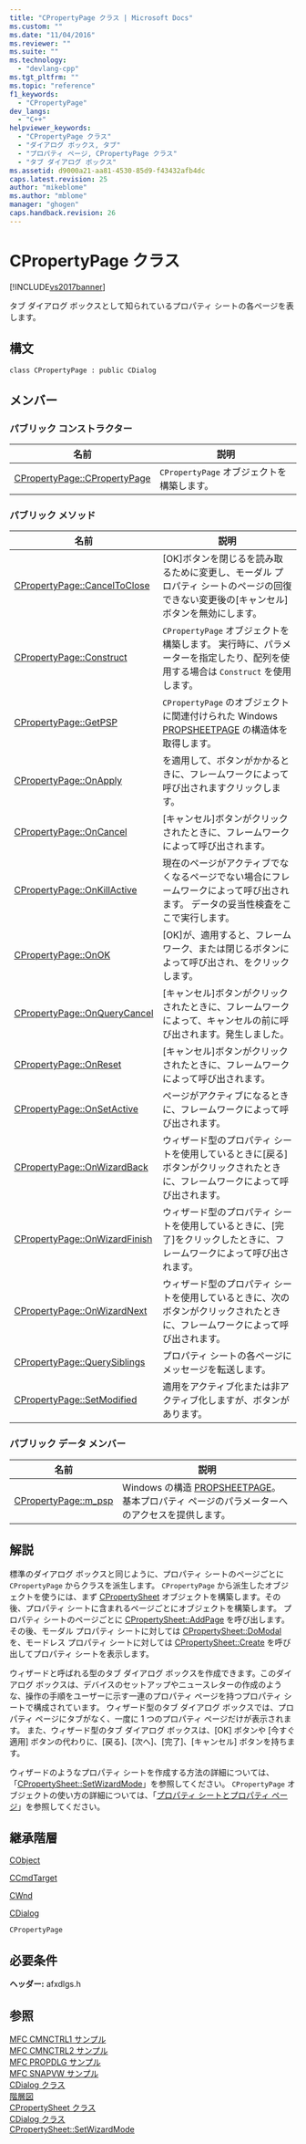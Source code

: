 ```yaml
---
title: "CPropertyPage クラス | Microsoft Docs"
ms.custom: ""
ms.date: "11/04/2016"
ms.reviewer: ""
ms.suite: ""
ms.technology: 
  - "devlang-cpp"
ms.tgt_pltfrm: ""
ms.topic: "reference"
f1_keywords: 
  - "CPropertyPage"
dev_langs: 
  - "C++"
helpviewer_keywords: 
  - "CPropertyPage クラス"
  - "ダイアログ ボックス, タブ"
  - "プロパティ ページ, CPropertyPage クラス"
  - "タブ ダイアログ ボックス"
ms.assetid: d9000a21-aa81-4530-85d9-f43432afb4dc
caps.latest.revision: 25
author: "mikeblome"
ms.author: "mblome"
manager: "ghogen"
caps.handback.revision: 26
---
```

# CPropertyPage クラス
[!INCLUDE[vs2017banner](../../assembler/inline/includes/vs2017banner.md)]

タブ ダイアログ ボックスとして知られているプロパティ シートの各ページを表します。  
  
## 構文  
  
```  
class CPropertyPage : public CDialog  
```  
  
## メンバー  
  
### パブリック コンストラクター  
  
|名前|説明|  
|--------|--------|  
|[CPropertyPage::CPropertyPage](../Topic/CPropertyPage::CPropertyPage.md)|`CPropertyPage` オブジェクトを構築します。|  
  
### パブリック メソッド  
  
|名前|説明|  
|--------|--------|  
|[CPropertyPage::CancelToClose](../Topic/CPropertyPage::CancelToClose.md)|\[OK\]ボタンを閉じるを読み取るために変更し、モーダル プロパティ シートのページの回復できない変更後の\[キャンセル\]ボタンを無効にします。|  
|[CPropertyPage::Construct](../Topic/CPropertyPage::Construct.md)|`CPropertyPage` オブジェクトを構築します。  実行時に、パラメーターを指定したり、配列を使用する場合は `Construct` を使用します。|  
|[CPropertyPage::GetPSP](../Topic/CPropertyPage::GetPSP.md)|`CPropertyPage` のオブジェクトに関連付けられた Windows [PROPSHEETPAGE](http://msdn.microsoft.com/library/windows/desktop/bb774548) の構造体を取得します。|  
|[CPropertyPage::OnApply](../Topic/CPropertyPage::OnApply.md)|を適用して、ボタンがかかるときに、フレームワークによって呼び出されますクリックします。|  
|[CPropertyPage::OnCancel](../Topic/CPropertyPage::OnCancel.md)|\[キャンセル\]ボタンがクリックされたときに、フレームワークによって呼び出されます。|  
|[CPropertyPage::OnKillActive](../Topic/CPropertyPage::OnKillActive.md)|現在のページがアクティブでなくなるページでない場合にフレームワークによって呼び出されます。  データの妥当性検査をここで実行します。|  
|[CPropertyPage::OnOK](../Topic/CPropertyPage::OnOK.md)|\[OK\]が、適用すると、フレームワーク、または閉じるボタンによって呼び出され、をクリックします。|  
|[CPropertyPage::OnQueryCancel](../Topic/CPropertyPage::OnQueryCancel.md)|\[キャンセル\]ボタンがクリックされたときに、フレームワークによって、キャンセルの前に呼び出されます。発生しました。|  
|[CPropertyPage::OnReset](../Topic/CPropertyPage::OnReset.md)|\[キャンセル\]ボタンがクリックされたときに、フレームワークによって呼び出されます。|  
|[CPropertyPage::OnSetActive](../Topic/CPropertyPage::OnSetActive.md)|ページがアクティブになるときに、フレームワークによって呼び出されます。|  
|[CPropertyPage::OnWizardBack](../Topic/CPropertyPage::OnWizardBack.md)|ウィザード型のプロパティ シートを使用しているときに\[戻る\]ボタンがクリックされたときに、フレームワークによって呼び出されます。|  
|[CPropertyPage::OnWizardFinish](../Topic/CPropertyPage::OnWizardFinish.md)|ウィザード型のプロパティ シートを使用しているときに、\[完了\]をクリックしたときに、フレームワークによって呼び出されます。|  
|[CPropertyPage::OnWizardNext](../Topic/CPropertyPage::OnWizardNext.md)|ウィザード型のプロパティ シートを使用しているときに、次のボタンがクリックされたときに、フレームワークによって呼び出されます。|  
|[CPropertyPage::QuerySiblings](../Topic/CPropertyPage::QuerySiblings.md)|プロパティ シートの各ページにメッセージを転送します。|  
|[CPropertyPage::SetModified](../Topic/CPropertyPage::SetModified.md)|適用をアクティブ化または非アクティブ化しますが、ボタンがあります。|  
  
### パブリック データ メンバー  
  
|名前|説明|  
|--------|--------|  
|[CPropertyPage::m\_psp](../Topic/CPropertyPage::m_psp.md)|Windows の構造 [PROPSHEETPAGE](http://msdn.microsoft.com/library/windows/desktop/bb774548)。  基本プロパティ ページのパラメーターへのアクセスを提供します。|  
  
## 解説  
 標準のダイアログ ボックスと同じように、プロパティ シートのページごとに `CPropertyPage` からクラスを派生します。  `CPropertyPage` から派生したオブジェクトを使うには、まず [CPropertySheet](../../mfc/reference/cpropertysheet-class.md) オブジェクトを構築します。その後、プロパティ シートに含まれるページごとにオブジェクトを構築します。  プロパティ シートのページごとに [CPropertySheet::AddPage](../Topic/CPropertySheet::AddPage.md) を呼び出します。その後、モーダル プロパティ シートに対しては [CPropertySheet::DoModal](../Topic/CPropertySheet::DoModal.md) を、モードレス プロパティ シートに対しては [CPropertySheet::Create](../Topic/CPropertySheet::Create.md) を呼び出してプロパティ シートを表示します。  
  
 ウィザードと呼ばれる型のタブ ダイアログ ボックスを作成できます。このダイアログ ボックスは、デバイスのセットアップやニュースレターの作成のような、操作の手順をユーザーに示す一連のプロパティ ページを持つプロパティ シートで構成されています。  ウィザード型のタブ ダイアログ ボックスでは、プロパティ ページにタブがなく、一度に 1 つのプロパティ ページだけが表示されます。  また、ウィザード型のタブ ダイアログ ボックスは、\[OK\] ボタンや \[今すぐ適用\] ボタンの代わりに、\[戻る\]、\[次へ\]、\[完了\]、\[キャンセル\] ボタンを持ちます。  
  
 ウィザードのようなプロパティ シートを作成する方法の詳細については、「[CPropertySheet::SetWizardMode](../Topic/CPropertySheet::SetWizardMode.md)」を参照してください。  `CPropertyPage` オブジェクトの使い方の詳細については、「[プロパティ シートとプロパティ ページ](../../mfc/property-sheets-and-property-pages-in-mfc.md)」を参照してください。  
  
## 継承階層  
 [CObject](../Topic/CObject%20Class.md)  
  
 [CCmdTarget](../Topic/CCmdTarget%20Class.md)  
  
 [CWnd](../Topic/CWnd%20Class.md)  
  
 [CDialog](../../mfc/reference/cdialog-class.md)  
  
 `CPropertyPage`  
  
## 必要条件  
 **ヘッダー:** afxdlgs.h  
  
## 参照  
 [MFC CMNCTRL1 サンプル](../../top/visual-cpp-samples.md)   
 [MFC CMNCTRL2 サンプル](../../top/visual-cpp-samples.md)   
 [MFC PROPDLG サンプル](../../top/visual-cpp-samples.md)   
 [MFC SNAPVW サンプル](../../top/visual-cpp-samples.md)   
 [CDialog クラス](../../mfc/reference/cdialog-class.md)   
 [階層図](../../mfc/hierarchy-chart.md)   
 [CPropertySheet クラス](../../mfc/reference/cpropertysheet-class.md)   
 [CDialog クラス](../../mfc/reference/cdialog-class.md)   
 [CPropertySheet::SetWizardMode](../Topic/CPropertySheet::SetWizardMode.md)